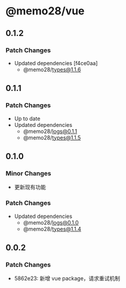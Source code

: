 # @memo28/vue

## 0.1.2

### Patch Changes

- Updated dependencies [f4ce0aa]
  - @memo28/types@1.1.6

## 0.1.1

### Patch Changes

- Up to date
- Updated dependencies
  - @memo28/logs@0.1.1
  - @memo28/types@1.1.5

## 0.1.0

### Minor Changes

- 更新现有功能

### Patch Changes

- Updated dependencies
  - @memo28/logs@0.1.0
  - @memo28/types@1.1.4

## 0.0.2

### Patch Changes

- 5862e23: 新增 vue package，请求重试机制
